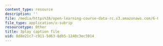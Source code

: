 ```yaml
---
content_type: resource
description: ''
file: /media/https%3A/open-learning-course-data-rc.s3.amazonaws.com/6-042j-mathematics-for-computer-science-spring-2015/8d8e21c7c9115d638db51240c3ec5914_TIpnudrzvgg.vtt
file_type: application/x-subrip
resourcetype: Other
title: 3play caption file
uid: 8d8e21c7-c911-5d63-8db5-1240c3ec5914
---
```

